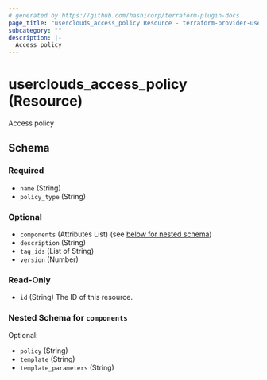 ```yaml
---
# generated by https://github.com/hashicorp/terraform-plugin-docs
page_title: "userclouds_access_policy Resource - terraform-provider-userclouds"
subcategory: ""
description: |-
  Access policy
---
```


# userclouds_access_policy (Resource)

Access policy



<!-- schema generated by tfplugindocs -->
## Schema

### Required

- `name` (String)
- `policy_type` (String)

### Optional

- `components` (Attributes List) (see [below for nested schema](#nestedatt--components))
- `description` (String)
- `tag_ids` (List of String)
- `version` (Number)

### Read-Only

- `id` (String) The ID of this resource.

<a id="nestedatt--components"></a>
### Nested Schema for `components`

Optional:

- `policy` (String)
- `template` (String)
- `template_parameters` (String)

